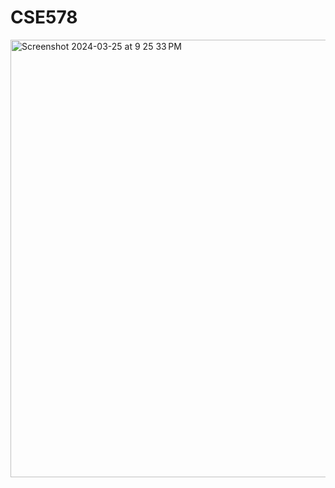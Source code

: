 # CSE578

<img width="700" alt="Screenshot 2024-03-25 at 9 25 33 PM" src="https://github.com/MSCS-Online/CSE578/assets/31228460/df4ff7c5-bfd4-4d00-8b2f-0199f31cd3e5">
